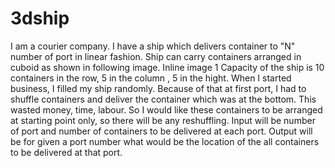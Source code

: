 # 3dship
I am a courier company. I have a ship which delivers container to "N" number of port in linear fashion. Ship can carry containers arranged in cuboid as shown in following image.  Inline image 1  Capacity of the ship is 10 containers in the row, 5 in the column , 5 in the hight.  When I started business, I filled my ship randomly. Because of that at first port, I had to shuffle containers and deliver the container which was at the bottom. This wasted money, time, labour.  So I would like these containers to be arranged at starting point only, so there will be any reshuffling.  Input will be number of port and number of containers to be delivered at each port.  Output will be for given a port number what would be the location of the all containers to be delivered at that port.
